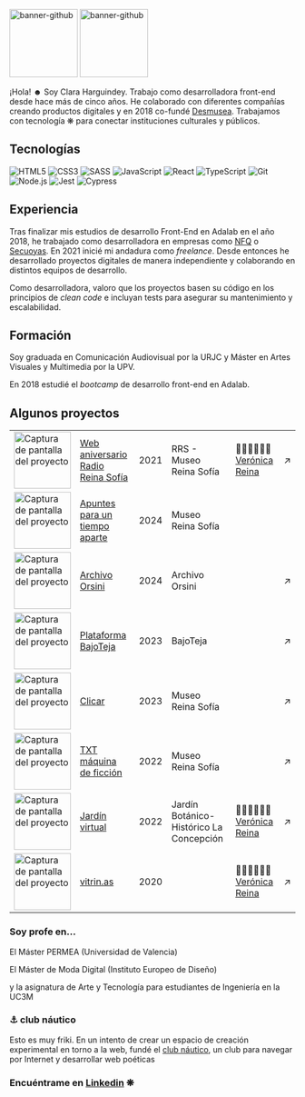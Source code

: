 


<img width="120" alt="banner-github" src="https://images.squarespace-cdn.com/content/v1/5af169974611a0bf8c125561/9d8937a7-91d2-4be5-b011-3bb803f59172/IG-stories1-_1_.gif?format=750w"> <img width="120" alt="banner-github" src="https://images.squarespace-cdn.com/content/v1/5af169974611a0bf8c125561/c169ddb9-16be-4ab3-af37-8b2f3dd626c0/prueba2.gif?format=750w">


¡Hola! ☻ Soy Clara Harguindey. Trabajo como desarrolladora front-end desde hace más de cinco años. He colaborado con diferentes compañías creando productos digitales y en 2018 co-fundé [Desmusea](https://desmusea.com). Trabajamos con tecnología ❋  para conectar instituciones culturales y públicos. ⁠

## Tecnologías
![HTML5](https://img.shields.io/badge/-HTML5-E34F26?style=plastic&logo=html5&logoColor=white)
![CSS3](https://img.shields.io/badge/-CSS3-1572B6?style=plastic&logo=css3&logoColor=white)
![SASS](https://img.shields.io/badge/-SASS-CC6699?style=plastic&logo=sass&logoColor=white)
![JavaScript](https://img.shields.io/badge/-JavaScript-F7DF1E?style=plastic&logo=JavaScript&logoColor=black)
![React](https://img.shields.io/badge/-React-61DAFB?style=plastic&logo=react&logoColor=white)
![TypeScript](https://img.shields.io/badge/-TypeScript-3178C6?style=plastic&logo=TypeScript&logoColor=white)
![Git](https://img.shields.io/badge/-Git-F05032?style=plastic&logo=git&logoColor=white)
![Node.js](https://img.shields.io/badge/-Node.js-339933?style=plastic&logo=node.js&logoColor=white)
![Jest](https://img.shields.io/badge/-Jest-C21325?style=plastic&logo=Jest&logoColor=white)
![Cypress](https://img.shields.io/badge/-Cypress-17202C?style=plastic&logo=Cypress&logoColor=white)

## Experiencia

Tras finalizar mis estudios de desarrollo Front-End en Adalab en el año 2018, he trabajado como desarrolladora en empresas como [NFQ](https://nfq.com) o [Secuoyas](https://secuoyas.com). En 2021 inicié mi andadura como _freelance_. Desde entonces he desarrollado proyectos digitales de manera independiente y colaborando en distintos equipos de desarrollo.

Como desarrolladora, valoro que los proyectos basen su código en los principios de _clean code_ e incluyan tests para asegurar su mantenimiento y escalabilidad.

## Formación
Soy graduada en Comunicación Audiovisual por la URJC y Máster en Artes Visuales y Multimedia por la UPV. 

En 2018 estudié el _bootcamp_ de desarrollo front-end en Adalab.

## Algunos proyectos
 <table class="table">
   <tr class="project">
                <td> <img src="https://radio.museoreinasofia.es/aniversario/img/logo-RRS.webp" width="100" alt="Captura de pantalla del proyecto" />
                </td>
                <td class="project-name">
                    <a class="link" href="https://radio.museoreinasofia.es/aniversario/" target="_blank">Web aniversario Radio Reina Sofía
                    </a>
                </td>
                <td class="project-year">2021</td>
                <td class="project-collab">RRS - Museo Reina Sofía</td>
                <td class="project-creator"> 👩🏻‍💻👩🏻‍💻 
                  <a class="link" href="https://github.com/veroreinah" target="_blank"> Verónica Reina
                </a>
                </td>
                <td><span>&#x2197; </span></td>
            </tr>
            <tr class="project">
                <td> <img src="https://images.squarespace-cdn.com/content/v1/5af169974611a0bf8c125561/cf2dbb7f-1a9b-4f9a-a388-5d542f468b99/constelacion.gif?format=750w" width="100" alt="Captura de pantalla del proyecto" />
                </td>
                <td class="project-name">
                    <a class="link" href="https://www.museoreinasofia.es/apuntes-tiempo-aparte/" target="_blank">Apuntes para un tiempo aparte</a>
                </td>
                <td class="project-year">2024</td>
                <td class="project-collab"> Museo Reina Sofía</td>
                <td class="project-creator"></td>
            </tr>
            <tr class="project">
                <td> <img src="https://archivoorsini.com/wp-content/uploads/2024/09/Captura-de-pantalla-2024-09-27-a-las-14.55.53.png" width="100" alt="Captura de pantalla del proyecto" />
                </td>
                <td class="project-name">
                    <a class="link" href="https://ciudadfenix.archivoorsini.com/" target="_blank">Archivo Orsini</a>
                </td>
                <td class="project-year">2024</td>
                <td class="project-collab">Archivo Orsini</td>
                <td class="project-creator"></td>
                <td><span>&#x2197; </span></td>
            </tr>
            <tr class="project">
                <td> <img src="https://plataformabajoteja.com/wp-content/uploads/2023/12/IMG_6381-1.png" width="100" alt="Captura de pantalla del proyecto" />
                </td>
                <td class="project-name">
                    <a class="link" href="https://plataformabajoteja.com" target="_blank">Plataforma BajoTeja
                    </a>
                </td>
                <td class="project-year">2023</td>
                <td class="project-collab">BajoTeja</td>
                <td class="project-creator"></td>
                <td><span>&#x2197; </span></td>
            </tr>
            <tr class="project">
                <td> <img src="https://images.squarespace-cdn.com/content/v1/5af169974611a0bf8c125561/e845d791-abc1-4fbd-8f36-cdb7e8d5f52f/imagen_web.png?format=750w" width="100" alt="Captura de pantalla del proyecto" />
                </td>
                <td class="project-name">
                    <a class="link" href="https://clicar.click/" target="_blank">Clicar
                    </a>
                </td>
                <td class="project-year">2023</td>
                <td class="project-collab"> Museo Reina Sofía</td>
                <td class="project-creator"></td>
                <td><span>&#x2197; </span></td>
            </tr>
            <tr class="project">
                <td> <img src="https://images.squarespace-cdn.com/content/v1/5af169974611a0bf8c125561/d32dd173-0218-40c3-b983-e9c74c81a044/gif.gif?format=750w" width="100" alt="Captura de pantalla del proyecto" />
                </td>
                <td class="project-name">
                    <a class="link" href="https://equipomotortxt.museoreinasofia.es/" target="_blank">TXT máquina de ficción
                    </a>
                </td>
                <td class="project-year">2022</td>
                <td class="project-collab"> Museo Reina Sofía</td>
                <td class="project-creator"></td>
                <td><span>&#x2197; </span></td>
            </tr>
            <tr class="project">
                <td> <img src="https://firebasestorage.googleapis.com/v0/b/vitrinas-67964.appspot.com/o/1668683285499jardin-virtual.png?alt=media&token=2d08eed6-f32e-4ebe-815a-b466a1277a3f" width="100" alt="Captura de pantalla del proyecto" />
                </td>
                <td class="project-name">
                    <a class="link" href="https://jardin.vitrin.as/" target="_blank">Jardín virtual
                    </a>
                </td>
                <td class="project-year">2022</td>
                <td class="project-collab"> Jardín Botánico-Histórico La Concepción</td>
                <td class="project-creator"> 👩🏻‍💻👩🏻‍💻 <a class="link" href="https://github.com/veroreinah" target="_blank">Verónica Reina
                </a></td>
                <td><span>&#x2197; </span></td>
            </tr>
            <tr class="project">
                <td> <img src="https://images.squarespace-cdn.com/content/v1/5af169974611a0bf8c125561/1617914537938-KOUCYQ2C5DIYC3LDZSEJ/vitrinas+gif?format=750w" width="100" alt="Captura de pantalla del proyecto" />
                </td>
                <td class="project-name">
                    <a class="link" href="https://vitrin.as/" target="_blank">vitrin.as
                    </a>
                </td>
                <td class="project-year">2020</td>
                <td class="project-collab"></td>
                <td class="project-creator">👩🏻‍💻👩🏻‍💻 <a class="link" href="https://github.com/veroreinah" target="_blank">Verónica Reina
                </a></td>
                <td><span>&#x2197; </span></td>
            </tr>
        </table>

### Soy profe en...
El Máster PERMEA (Universidad de Valencia)

El Máster de Moda Digital (Instituto Europeo de Diseño)

y la asignatura de Arte y Tecnología para estudiantes de Ingeniería en la UC3M

### ⚓ club náutico

Esto es muy friki. En un intento de crear un espacio de creación experimental en torno a la web, fundé el [club náutico](https://clubnautico.website/), un club para navegar por Internet y desarrollar web poéticas 


### Encuéntrame en [Linkedin](https://www.linkedin.com/in/claraharguindey/) ❋


